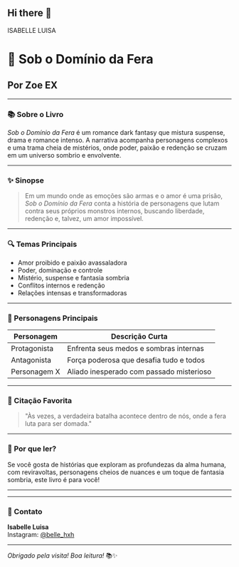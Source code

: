 ## Hi there 👋
ISABELLE LUISA

# 📖 Sob o Domínio da Fera  
## Por Zoe EX

---

### 📚 Sobre o Livro

*Sob o Domínio da Fera* é um romance dark fantasy que mistura suspense, drama e romance intenso. A narrativa acompanha personagens complexos e uma trama cheia de mistérios, onde poder, paixão e redenção se cruzam em um universo sombrio e envolvente.

---

### ✨ Sinopse

> Em um mundo onde as emoções são armas e o amor é uma prisão,  
> *Sob o Domínio da Fera* conta a história de personagens que lutam contra seus próprios monstros internos, buscando liberdade, redenção e, talvez, um amor impossível.

---

### 🔍 Temas Principais

- Amor proibido e paixão avassaladora  
- Poder, dominação e controle  
- Mistério, suspense e fantasia sombria  
- Conflitos internos e redenção  
- Relações intensas e transformadoras

---

### 📖 Personagens Principais

| Personagem      | Descrição Curta                      |
|-----------------|------------------------------------|
| Protagonista    | Enfrenta seus medos e sombras internas  |
| Antagonista     | Força poderosa que desafia tudo e todos |
| Personagem X    | Aliado inesperado com passado misterioso|

---

### 💭 Citação Favorita

> "Às vezes, a verdadeira batalha acontece dentro de nós, onde a fera luta para ser domada."  

---

### 📌 Por que ler?

Se você gosta de histórias que exploram as profundezas da alma humana, com reviravoltas, personagens cheios de nuances e um toque de fantasia sombria, este livro é para você!

---

---

### 🙌 Contato

**Isabelle Luisa**  
Instagram: [@belle_hxh](https://www.instagram.com/belle_hxh)

---

*Obrigado pela visita! Boa leitura!* 📚✨
